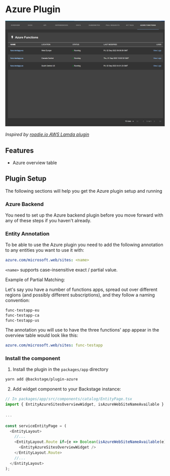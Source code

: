 # Azure Plugin

![preview of Azure table](docs/functions-table.png)

_Inspired by [roadie.io AWS Lamda plugin](https://roadie.io/backstage/plugins/aws-lambda/)_

## Features

- Azure overview table

## Plugin Setup

The following sections will help you get the Azure plugin setup and running

### Azure Backend

You need to set up the Azure backend plugin before you move forward with any of these steps if you haven't already.

### Entity Annotation

To be able to use the Azure plugin you need to add the following annotation to any entities you want to use it with:

```yaml
azure.com/microsoft.web/sites: <name>
```

`<name>` supports case-insensitive exact / partial value.

Example of Partial Matching:

Let's say you have a number of functions apps, spread out over different regions (and possibly different subscriptions), and they follow a naming convention:

```
func-testapp-eu
func-testapp-ca
func-testapp-us
```

The annotation you will use to have the three functions' app appear in the overview table would look like this:

```yaml
azure.com/microsoft.web/sites: func-testapp
```

### Install the component

1. Install the plugin in the `packages/app` directory

```sh
yarn add @backstage/plugin-azure
```

2. Add widget component to your Backstage instance:

```ts
// In packages/app/src/components/catalog/EntityPage.tsx
import { EntityAzureSitesOverviewWidget, isAzureWebSiteNameAvailable } from '@backstage/plugin-azure';

...

const serviceEntityPage = (
  <EntityLayout>
    //...
    <EntityLayout.Route if={e => Boolean(isAzureWebSiteNameAvailable(e))} path="/azure" title="Azure">
      <EntityAzureSitesOverviewWidget />
    </EntityLayout.Route>
    //...
  </EntityLayout>
);
```
